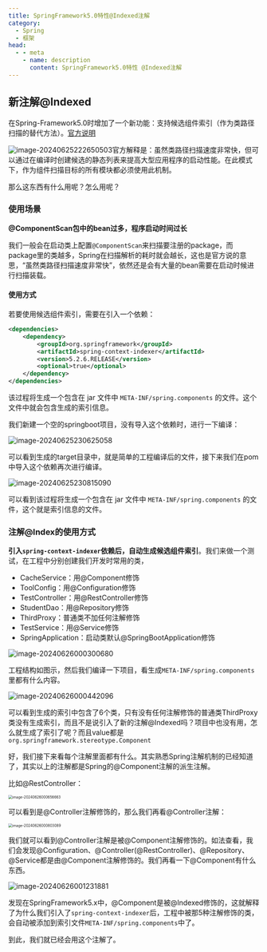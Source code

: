 ```yaml
---
title: SpringFramework5.0特性@Indexed注解
category:
  - Spring
  - 框架
head:
  - - meta
    - name: description
      content: SpringFramework5.0特性 @Indexed注解
---
```

## 新注解@Indexed

在Spring-Framework5.0时增加了一个新功能：支持候选组件索引（作为类路径扫描的替代方法）。[官方说明](https://docs.spring.io/spring-framework/docs/5.2.6.RELEASE/spring-framework-reference/core.html#beans-scanning-index)

![image-20240625222650503](https://img.shell101.com/miicoblog/image-20240625222650503.png)官方解释是：虽然类路径扫描速度非常快，但可以通过在编译时创建候选的静态列表来提高大型应用程序的启动性能。在此模式下，作为组件扫描目标的所有模块都必须使用此机制。

那么这东西有什么用呢？怎么用呢？

### 使用场景

**@ComponentScan包中的bean过多，程序启动时间过长**

我们一般会在启动类上配置`@ComponentScan`来扫描要注册的package，而package里的类越多，Spring在扫描解析的耗时就会越长，这也是官方说的意思，“虽然类路径扫描速度非常快”，依然还是会有大量的bean需要在启动时候进行扫描装载。

#### 使用方式

若要使用候选组件索引，需要在引入一个依赖：

```xml
<dependencies>
    <dependency>
        <groupId>org.springframework</groupId>
        <artifactId>spring-context-indexer</artifactId>
        <version>5.2.6.RELEASE</version>
        <optional>true</optional>
    </dependency>
</dependencies>
```

该过程将生成一个包含在 jar 文件中 `META-INF/spring.components` 的文件。这个文件中就会包含生成的索引信息。

我们新建一个空的springboot项目，没有导入这个依赖时，进行一下编译：

![image-20240625230625058](https://img.shell101.com/miicoblog/image-20240625230625058.png)

可以看到生成的target目录中，就是简单的工程编译后的文件，接下来我们在pom中导入这个依赖再次进行编译。

![image-20240625230815090](https://img.shell101.com/miicoblog/image-20240625230815090.png)

可以看到该过程将生成一个包含在 jar 文件中 `META-INF/spring.components` 的文件，这个就是索引信息的文件。

### 注解@Index的使用方式

**引入`spring-context-indexer`依赖后，自动生成候选组件索引**。我们来做一个测试，在工程中分别创建我们开发时常用的类，

- CacheService：用@Component修饰
- ToolConfig：用@Configuration修饰
- TestController：用@RestController修饰
- StudentDao：用@Repository修饰
- ThirdProxy：普通类不加任何注解修饰
- TestService：用@Service修饰
- SpringApplication：启动类默认@SpringBootApplication修饰

![image-20240626000300680](https://img.shell101.com/miicoblog/image-20240626000300680.png)

工程结构如图示，然后我们编译一下项目，看生成`META-INF/spring.components`里都有什么内容。

![image-20240626000442096](https://img.shell101.com/miicoblog/image-20240626000442096.png)

可以看到生成的索引中包含了6个类，只有没有任何注解修饰的普通类ThirdProxy类没有生成索引，而且不是说引入了新的注解@Indexed吗？项目中也没有用，怎么就生成了索引了呢？而且value都是`org.springframework.stereotype.Component`

好，我们接下来看每个注解里面都有什么。其实熟悉Spring注解机制的已经知道了，其实以上的注解都是Spring的@Component注解的派生注解。

比如@RestController：

<img src="https://img.shell101.com/miicoblog/image-20240626000656663.png" alt="image-20240626000656663" style="zoom:50%;" />

可以看到是@Controller注解修饰的，那么我们再看@Controller注解：

<img src="https://img.shell101.com/miicoblog/image-20240626000803089.png" alt="image-20240626000803089" style="zoom:50%;" />

我们就可以看到@Controller注解是被@Component注解修饰的。如法查看，我们会发现@Configuration、@Controller(@RestController)、@Repository、@Service都是由@Component注解修饰的。我们再看一下@Component有什么东西。

![image-20240626001231881](https://img.shell101.com/miicoblog/image-20240626001231881.png)

发现在SpringFramework5.x中，@Component是被@Indexed修饰的，这就解释了为什么我们引入了`spring-context-indexer`后，工程中被那5种注解修饰的类，会自动被添加到索引文件`META-INF/spring.components`中了。

到此，我们就已经会用这个注解了。